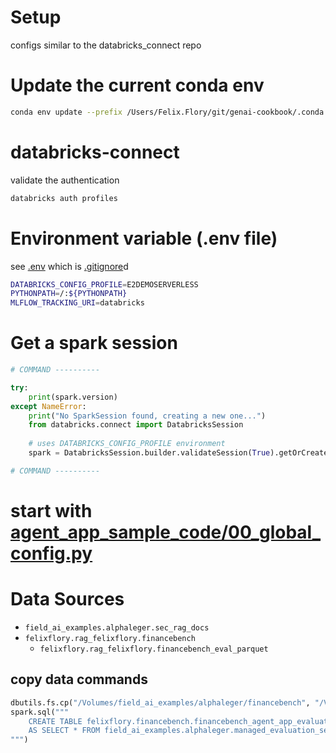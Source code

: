 # Setup

configs similar to the databricks_connect repo

# Update the current conda env

```bash
conda env update --prefix /Users/Felix.Flory/git/genai-cookbook/.conda --file environment.yml --prune
```

# databricks-connect

validate the authentication
```bash
databricks auth profiles
```

# Environment variable (.env file)

see [.env](.env) which is [.gitignore](.gitignore)d
```bash
DATABRICKS_CONFIG_PROFILE=E2DEMOSERVERLESS
PYTHONPATH=/:${PYTHONPATH}
MLFLOW_TRACKING_URI=databricks
```

# Get a spark session

```python
# COMMAND ----------

try:
    print(spark.version)
except NameError:
    print("No SparkSession found, creating a new one...")
    from databricks.connect import DatabricksSession
    
    # uses DATABRICKS_CONFIG_PROFILE environment
    spark = DatabricksSession.builder.validateSession(True).getOrCreate()

# COMMAND ----------
```

# start with [agent_app_sample_code/00_global_config.py](agent_app_sample_code/00_global_config.py)


# Data Sources 

- `field_ai_examples.alphaleger.sec_rag_docs`
- `felixflory.rag_felixflory.financebench`
  - `felixflory.rag_felixflory.financebench_eval_parquet`

## copy data commands

```python
dbutils.fs.cp("/Volumes/field_ai_examples/alphaleger/financebench", "/Volumes/felixflory/financebench/financebench", recurse=True)
spark.sql("""
    CREATE TABLE felixflory.financebench.financebench_agent_app_evaluation_set
    AS SELECT * FROM field_ai_examples.alphaleger.managed_evaluation_set
""")
```